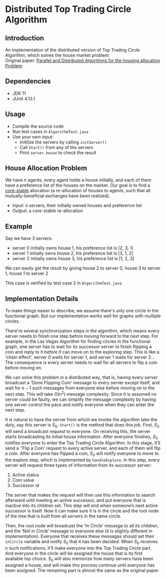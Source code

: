 # Distributed Top Trading Circle Algorithm

## Introduction
An implementation of the distributed version of Top Trading Circle Algorithm, which solves the house market problem.  
Original paper: [Parallel and Distributed Algorithms for the housing allocation Problem](https://arxiv.org/abs/1905.03111)

## Dependencies
- JDK 11
- JUnit 4.13.1

## Usage
- Compile the source code
- Run test cases in `AlgorithmTest.java`
- Use your own input:
  - Initilize the servers by calling `initServer()`
  - Call `Start()` from any of the servers
  - Print `server.house` to check the result
  
## House Allocation Problem
We have $n$ agents, every agent holds a house initially, and each of them have a preference list of the houses on the market. Our goal is to find a [core-stable](https://en.wikipedia.org/wiki/Core_(game_theory)) allocation (a re-allocation of houses to agents, such that all mutually-beneficial exchanges have been realized).  

- Input: $n$ servers, their initially owned houses and preference list
- Output: a core-stable re-allocation  

## Example
Say we have 3 servers:
- server 0 initially owns house 1, his preference list is [2, 3, 1]
- server 1 initially owns house 2, his preference list is [3, 1, 2]
- server 2 initially owns house 3, his preference list is [1, 2, 3]

We can easily get the result by giving house 2 to server 0, house 3 to server 1, house 1 to server 2

This case is verified by test case 2 in `AlgorithmTest.java`


## Implementation Details
To make things easier to describe, we assume there's only one circle in the functional graph. But our implementation works well for graphs with multiple circles.

There're several synchronization steps in the algorithm, which means every server needs to finish one step before moving forward to the next step. For example, in the Las Vegas Algorithm for finding circles in the functional graph, one server has to wait for its successor server to finish flipping a coin and reply to it before it can move on to the exploring step. This is like a 'chain effect', server 0 waits for server 1, and server 1 waits for server 2... The consequence is every server needs to wait for all servers to flip a coin before moving on.  

We can solve this problem in a distributed way, that is, having every server broadcast a 'Done Flipping Coin' message to every server except itself, and wait for $n - 1$ such messages from everyone else before moving on to the next step. This will take $O(n^2)$ message complexity. Since it is assumed no server could be faulty, we can simplify the message complexity by having one server control the pace and notify everyone when they can enter the next step.

It is natural to have the server from which we invoke the algorithm take the duty, say this server is $S_0$. `Start()` is the method that does this job. First, $S_0$ will send a broadcast request to everyone. On receiving this, the server starts broadcasting its initial house information. After everyone finishes, $S_0$ notifies everyone to enter the Top Trading Circle Algorithm. In this stage, it’ll send a ‘’Flip a Coin’ request to every active server, and each of them will flip a coin. After everyone has flipped a coin, $S_0$ will notify everyone to move to the explore step, which is implemented by `handleExplore`. In this step, every server will request three types of information from its successor server: 
1. Active status
2. Coin value
3. Successor id

The server that makes the request will then use this information to search afterward until meeting an active successor, and put everyone that is inactive into its children set. This step will end when someone’s next active successor is itself. Now it can make sure it is in the circle and the root node of the tree that is built from all servers in the same circle.

Then, the root node will broadcast the 'In Circle' message to all its children, and the ‘Not in Circle’ message to everyone else (it is slightly different in implementation). Everyone that receives these messages should set their `inCircle` variable and notify $S_0$ that it has been decided. When $S_0$ receives $n$ such notifications, it’ll make everyone into the Top Trading Circle part. And everyone in the circle will be assigned the house that is its first available top choice. $S_0$ will also memorize how many servers have been assigned a house, and will make this process continue until everyone has been assigned. The remaining part is almost the same as the original paper.




